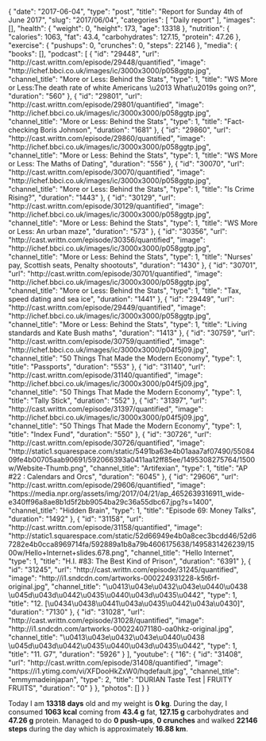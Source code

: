 {
    "date": "2017-06-04",
    "type": "post",
    "title": "Report for Sunday 4th of June 2017",
    "slug": "2017\/06\/04",
    "categories": [
        "Daily report"
    ],
    "images": [],
    "health": {
        "weight": 0,
        "height": 173,
        "age": 13318
    },
    "nutrition": {
        "calories": 1063,
        "fat": 43.4,
        "carbohydrates": 127.15,
        "protein": 47.26
    },
    "exercise": {
        "pushups": 0,
        "crunches": 0,
        "steps": 22146
    },
    "media": {
        "books": [],
        "podcast": [
            {
                "id": "29448",
                "url": "http:\/\/cast.writtn.com\/episode\/29448\/quantified",
                "image": "http:\/\/ichef.bbci.co.uk\/images\/ic\/3000x3000\/p058ggtp.jpg",
                "channel_title": "More or Less: Behind the Stats",
                "type": 1,
                "title": "WS More or Less:The death rate of white Americans \u2013 What\u2019s going on?",
                "duration": "560"
            },
            {
                "id": "29801",
                "url": "http:\/\/cast.writtn.com\/episode\/29801\/quantified",
                "image": "http:\/\/ichef.bbci.co.uk\/images\/ic\/3000x3000\/p058ggtp.jpg",
                "channel_title": "More or Less: Behind the Stats",
                "type": 1,
                "title": "Fact-checking Boris Johnson",
                "duration": "1681"
            },
            {
                "id": "29860",
                "url": "http:\/\/cast.writtn.com\/episode\/29860\/quantified",
                "image": "http:\/\/ichef.bbci.co.uk\/images\/ic\/3000x3000\/p058ggtp.jpg",
                "channel_title": "More or Less: Behind the Stats",
                "type": 1,
                "title": "WS More or Less: The Maths of Dating",
                "duration": "556"
            },
            {
                "id": "30070",
                "url": "http:\/\/cast.writtn.com\/episode\/30070\/quantified",
                "image": "http:\/\/ichef.bbci.co.uk\/images\/ic\/3000x3000\/p058ggtp.jpg",
                "channel_title": "More or Less: Behind the Stats",
                "type": 1,
                "title": "Is Crime Rising?",
                "duration": "1443"
            },
            {
                "id": "30129",
                "url": "http:\/\/cast.writtn.com\/episode\/30129\/quantified",
                "image": "http:\/\/ichef.bbci.co.uk\/images\/ic\/3000x3000\/p058ggtp.jpg",
                "channel_title": "More or Less: Behind the Stats",
                "type": 1,
                "title": "WS More or Less: An urban maze",
                "duration": "573"
            },
            {
                "id": "30356",
                "url": "http:\/\/cast.writtn.com\/episode\/30356\/quantified",
                "image": "http:\/\/ichef.bbci.co.uk\/images\/ic\/3000x3000\/p058ggtp.jpg",
                "channel_title": "More or Less: Behind the Stats",
                "type": 1,
                "title": "Nurses' pay, Scottish seats, Penalty shootouts",
                "duration": "1430"
            },
            {
                "id": "30701",
                "url": "http:\/\/cast.writtn.com\/episode\/30701\/quantified",
                "image": "http:\/\/ichef.bbci.co.uk\/images\/ic\/3000x3000\/p058ggtp.jpg",
                "channel_title": "More or Less: Behind the Stats",
                "type": 1,
                "title": "Tax, speed dating and sea ice",
                "duration": "1441"
            },
            {
                "id": "29449",
                "url": "http:\/\/cast.writtn.com\/episode\/29449\/quantified",
                "image": "http:\/\/ichef.bbci.co.uk\/images\/ic\/3000x3000\/p058ggtp.jpg",
                "channel_title": "More or Less: Behind the Stats",
                "type": 1,
                "title": "Living standards and Kate Bush maths",
                "duration": "1413"
            },
            {
                "id": "30759",
                "url": "http:\/\/cast.writtn.com\/episode\/30759\/quantified",
                "image": "http:\/\/ichef.bbci.co.uk\/images\/ic\/3000x3000\/p04f5j09.jpg",
                "channel_title": "50 Things That Made the Modern Economy",
                "type": 1,
                "title": "Passports",
                "duration": "553"
            },
            {
                "id": "31140",
                "url": "http:\/\/cast.writtn.com\/episode\/31140\/quantified",
                "image": "http:\/\/ichef.bbci.co.uk\/images\/ic\/3000x3000\/p04f5j09.jpg",
                "channel_title": "50 Things That Made the Modern Economy",
                "type": 1,
                "title": "Tally Stick",
                "duration": "552"
            },
            {
                "id": "31397",
                "url": "http:\/\/cast.writtn.com\/episode\/31397\/quantified",
                "image": "http:\/\/ichef.bbci.co.uk\/images\/ic\/3000x3000\/p04f5j09.jpg",
                "channel_title": "50 Things That Made the Modern Economy",
                "type": 1,
                "title": "Index Fund",
                "duration": "550"
            },
            {
                "id": "30726",
                "url": "http:\/\/cast.writtn.com\/episode\/30726\/quantified",
                "image": "http:\/\/static1.squarespace.com\/static\/5491ba63e4b01aaa7af07490\/5508409fe4b00705aab90691\/592066393a0411aa12ff85ee\/1495308275764\/1500w\/Website-Thumb.png",
                "channel_title": "Artifexian",
                "type": 1,
                "title": "AP #22 : Calendars and Orcs",
                "duration": "6045"
            },
            {
                "id": "29606",
                "url": "http:\/\/cast.writtn.com\/episode\/29606\/quantified",
                "image": "https:\/\/media.npr.org\/assets\/img\/2017\/04\/21\/ap_4652639316911_wide-e340ff96a8ae8b1d5f2bb9054ba29c36a55dbc67.jpg?s=1400",
                "channel_title": "Hidden Brain",
                "type": 1,
                "title": "Episode 69: Money Talks",
                "duration": "1492"
            },
            {
                "id": "31158",
                "url": "http:\/\/cast.writtn.com\/episode\/31158\/quantified",
                "image": "http:\/\/static1.squarespace.com\/static\/52d66949e4b0a8cec3bcdd46\/52d67282e4b0cca8969714fa\/592889a1b8a79b4606175638\/1495831426239\/1500w\/Hello+Internet+slides.678.png",
                "channel_title": "Hello Internet",
                "type": 1,
                "title": "H.I. #83: The Best Kind of Prison",
                "duration": "6391"
            },
            {
                "id": "31245",
                "url": "http:\/\/cast.writtn.com\/episode\/31245\/quantified",
                "image": "http:\/\/i1.sndcdn.com\/artworks-000224931228-k5t6rf-original.jpg",
                "channel_title": "\u0413\u043e\u0432\u043e\u0440\u0438 \u045d\u043d\u0442\u0435\u0440\u043d\u0435\u0442",
                "type": 1,
                "title": "12. [\u0434\u0438\u0441\u043a\u0435\u0442\u043a\u0430]",
                "duration": "7130"
            },
            {
                "id": "31028",
                "url": "http:\/\/cast.writtn.com\/episode\/31028\/quantified",
                "image": "http:\/\/i1.sndcdn.com\/artworks-000224071180-oa0hkz-original.jpg",
                "channel_title": "\u0413\u043e\u0432\u043e\u0440\u0438 \u045d\u043d\u0442\u0435\u0440\u043d\u0435\u0442",
                "type": 1,
                "title": "11. G7",
                "duration": "5926"
            }
        ],
        "youtube": {
            "16": {
                "id": "31408",
                "url": "http:\/\/cast.writtn.com\/episode\/31408\/quantified",
                "image": "https:\/\/i1.ytimg.com\/vi\/XFDooHkZxW0\/hqdefault.jpg",
                "channel_title": "emmymadeinjapan",
                "type": 2,
                "title": "DURIAN Taste Test | FRUITY FRUITS",
                "duration": "0"
            }
        },
        "photos": []
    }
}

Today I am <strong>13318 days</strong> old and my weight is <strong>0 kg</strong>. During the day, I consumed <strong>1063 kcal</strong> coming from <strong>43.4 g</strong> fat, <strong>127.15 g</strong> carbohydrates and <strong>47.26 g</strong> protein. Managed to do <strong>0 push-ups</strong>, <strong>0 crunches</strong> and walked <strong>22146 steps</strong> during the day which is approximately <strong>16.88 km</strong>.